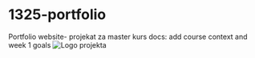 # 1325-portfolio
Portfolio website- projekat za master kurs
docs: add course context and week 1 goals 
![Logo projekta](https://raw.githubusercontent.com/milan-cvetkovic-portfolio/1325-portfolio/refs/heads/main/favicon.ico?raw=true)
